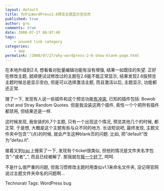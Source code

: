 ```yaml
---
layout: default
title: 为什么WordPress2.6预览主题显示空白页
published: true
author: gro
comments: true
date: 2008-07-27 06:07:48
tags:
    - unused link category
categories:
    - app
permalink: /2008/07/27/why-wordpress-2-6-show-blank-page.html
---
```

在本地升级到2.6, 想看看对批量编辑功能有没有增强, 结果一如既往的失望. 正好在修改主题, 就顺便试试修改过的主题在2.6能不能正常显示, 结果发现2.6版预览主题时候总是显示空白, 但是可以选择激活主题, 而且激活以后, 主题显示, 功能都还正常.

搜了一下, 发现有人说一些插件和这个预览功能[有冲突][1], 已知的插件包括: Bowob chat and Stray Random Quotes. 但是我没装这两个插件, 索性一个个把所有插件都禁用, 但结果还是一样.

这时候发现, 我安装的6,7个主题, 只有一个出现这个情况, 预览其他几个的时候, 都正常. 于是想, 大概是这个主题有些与众不同的地方. 长话短说吧, 最终发现, 主题文件夹中包含&#8221;.&#8221;(点)的时候, 就会产生这种blank页的问题. 比如, 把&#8221;default&#8221;改为&#8221;defau.lt&#8221;.

接着又到[trac][2]上搜索了一下, 发现有个ticket很类似, 但他的情况是文件夹名字包含&#8221;-&#8220;或者&#8221;_&#8221;, 而且已经被解了. 那我就在[报一个好了][3], 呵呵.

不是什么很严重的问题, 但我习惯修改主题时用类似v1.1来命名文件夹, 没记得官网说过主题文件夹命名的问题啊&#8230;


  Technorati Tags: WordPress bug


 [1]: http://maketecheasier.com/wordpress-26-theme-changing-issue/2008/07/26 "plugin conflict with theme preview"
 [2]: http://trac.wordpress.org/ "trac - WordPress bug tracing system"
 [3]: http://trac.wordpress.org/ticket/7417 "Theme preview fails when Theme forlder contain dot"